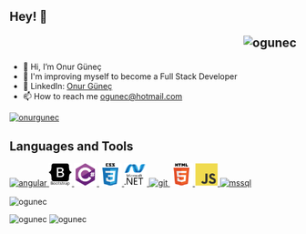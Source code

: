 
## Hey! 👋 <p align="right"> <img src="https://komarev.com/ghpvc/?username=ogunec&label=Profile%20views&color=0e75b6&style=flat" alt="ogunec" /> </p>
- 👋 Hi, I’m Onur Güneç
- 👀 I'm improving myself to become a Full Stack Developer
- 📌 LinkedIn: [Onur Güneç](https://www.linkedin.com/in/ogunec/)
- 📫 How to reach me [ogunec@hotmail.com](mailto:ogunec@hotmail.com)  
<p align="left"> <a href="https://twitter.com/onurgunec" target="blank"><img src="https://img.shields.io/twitter/follow/onurgunec?logo=twitter&style=for-the-badge" alt="onurgunec" /></a> </p>

## Languages and Tools
<p align="left"> <a href="https://angular.io" target="_blank" rel="noreferrer"> <img src="https://angular.io/assets/images/logos/angular/angular.svg" alt="angular" width="40" height="40"/> </a> <a href="https://getbootstrap.com" target="_blank" rel="noreferrer"> <img src="https://raw.githubusercontent.com/devicons/devicon/master/icons/bootstrap/bootstrap-plain-wordmark.svg" alt="bootstrap" width="40" height="40"/> </a> <a href="https://www.w3schools.com/cs/" target="_blank" rel="noreferrer"> <img src="https://raw.githubusercontent.com/devicons/devicon/master/icons/csharp/csharp-original.svg" alt="csharp" width="40" height="40"/> </a> <a href="https://www.w3schools.com/css/" target="_blank" rel="noreferrer"> <img src="https://raw.githubusercontent.com/devicons/devicon/master/icons/css3/css3-original-wordmark.svg" alt="css3" width="40" height="40"/> </a> <a href="https://dotnet.microsoft.com/" target="_blank" rel="noreferrer"> <img src="https://raw.githubusercontent.com/devicons/devicon/master/icons/dot-net/dot-net-original-wordmark.svg" alt="dotnet" width="40" height="40"/> </a> <a href="https://git-scm.com/" target="_blank" rel="noreferrer"> <img src="https://www.vectorlogo.zone/logos/git-scm/git-scm-icon.svg" alt="git" width="40" height="40"/> </a> <a href="https://www.w3.org/html/" target="_blank" rel="noreferrer"> <img src="https://raw.githubusercontent.com/devicons/devicon/master/icons/html5/html5-original-wordmark.svg" alt="html5" width="40" height="40"/> </a> <a href="https://developer.mozilla.org/en-US/docs/Web/JavaScript" target="_blank" rel="noreferrer"> <img src="https://raw.githubusercontent.com/devicons/devicon/master/icons/javascript/javascript-original.svg" alt="javascript" width="40" height="40"/> </a> <a href="https://www.microsoft.com/en-us/sql-server" target="_blank" rel="noreferrer"> <img src="https://www.svgrepo.com/show/303229/microsoft-sql-server-logo.svg" alt="mssql" width="40" height="40"/> </a> </p>














<p><img align="center" src="https://github-readme-streak-stats.herokuapp.com/?user=ogunec&" alt="ogunec" /></p>

<img src="https://github-readme-stats.vercel.app/api/top-langs/?username=ogunec&layout=compact&hide=html&theme=buefy" alt="ogunec" />

<img src="https://github-readme-stats.vercel.app/api?username=ogunec&show_icons=true&theme=buefy" alt="ogunec" />  


<!---
ogunec/ogunec is a ✨ special ✨ repository because its `README.md` (this file) appears on your GitHub profile.
You can click the Preview link to take a look at your changes.
--->
